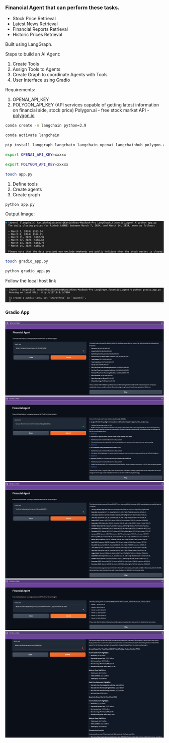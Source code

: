 ### Financial Agent that can perform these tasks. 

- Stock Price Retrieval 
- Latest News Retrieval 
- Financial Reports Retrieval 
- Historic Prices Retrieval 


Built using LangGraph.  


Steps to build an AI Agent:
1. Create Tools 
2. Assign Tools to Agents 
3. Create Graph to coordinate Agents with Tools
4. User Interface using Gradio

Requirements: 

1. OPENAI_API_KEY
2. POLYGON_API_KEY (API services capable of getting latest information on financial side, stock price) 
Polygon.ai - free stock market API - [polygon.io](https://polygon.io)

```bash 
conda create -n langchain python=3.9
```

```bash 
conda activate langchain
```

```bash
pip install langgraph langchain langchain_openai langchainhub polygon-api-client
```

```bash 
export OPENAI_API_KEY=xxxxx
```    

```bash
export POLYGON_API_KEY=xxxxx
```   

```bash 
touch app.py 
```

1. Define tools
2. Create agents
3. Create graph

```bash 
python app.py 
```  

Output Image:  

![](images/closing_price.png)

```bash 
touch gradio_app.py 
```  

```bash 
python gradio_app.py 
```

Follow the local host link 

![](images/launch.png)


#### Gradio App

![](images/gradio.png)
![](images/google.png)
![](images/microsoft.png)
![](images/abnb.png)
![](images/nvidia.png)
